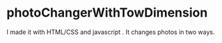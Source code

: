 # photoChangerWithTowDimension
 I made it with HTML/CSS and javascript . It changes photos in two ways. 
